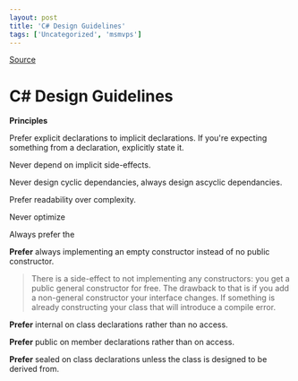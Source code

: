 ```yaml
---
layout: post
title: 'C# Design Guidelines'
tags: ['Uncategorized', 'msmvps']
---
```

[Source](http://blogs.msmvps.com/peterritchie/2007/06/26/c-design-guidelines/ "Permalink to C# Design Guidelines")

# C# Design Guidelines

**Principles**

Prefer explicit declarations to implicit declarations. If you're expecting something from a declaration, explicitly state it.

Never depend on implicit side-effects.

Never design cyclic dependancies, always design ascyclic dependancies.

Prefer readability over complexity.

Never optimize 

Always prefer the 

**Prefer** always implementing an empty constructor instead of no public constructor.

  

> There is a side-effect to not implementing any constructors: you get a public general constructor for free. The drawback to that is if you add a non-general constructor your interface changes. If something is already constructing your class that will introduce a compile error.

**Prefer** internal on class declarations rather than no access.

**Prefer** public on member declarations rather than on access.

**Prefer** sealed on class declarations unless the class is designed to be derived from.



